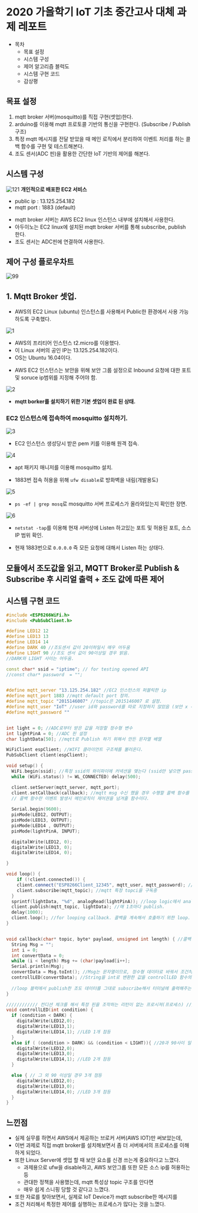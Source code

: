 # 2020 가을학기 IoT 기초 중간고사 대체 과제 레포트


- 목차
    - 목표 설정
    - 시스템 구성
    - 제어 알고리즘 블럭도
    - 시스템 구현 코드
    - 감상평

## 목표 설정

1. mqtt broker 서버(mosquitto)를 직접 구현(셋업)한다.
2. arduino를 이옹해 mqtt 프로토콜 기반의 통신을 구현한다. (Subscribe / Publish 구조)
3. 특정 mqtt 메시지를 전달 받았을 때 메인 로직에서 분리하여 이벤트 처리를 하는 콜백 함수를 구현 및 테스트해본다.
4. 조도 센서(ADC 핀)을 활용한 간단한 IoT 기반의 제어를 해본다.


## 시스템 구성

![121](images/10.png)
<strong>개인적으로 배포한 EC2 서비스</strong>

* public ip : 13.125.254.182
* mqtt port : 1883 (default)


- mqtt broker 서버는 AWS EC2 linux 인스턴스 내부에 설치해서 사용한다.
- 아두이노는 EC2 linux에 설치된 mqtt broker 서버를 통해 subscribe, publish 한다.
- 조도 센서는 ADC핀에 연결하여 사용한다.


## 제어 구성 플로우차트

![99](images/flow.png)

## 1. Mqtt Broker 셋업.

- AWS의 EC2 Linux (ubuntu) 인스턴스를 사용해서 Public한 환경에서 사용 가능하도록 구축했다.

![1](images/1.png)

- AWS의 프리티어 인스턴스 t2.micro를 이용했다.
- 이 Linux 서버의 공인 IP는 13.125.254.182이다.
- OS는 Ubuntu 16.04이다.

* AWS EC2 인스턴스는 보안을 위해 보안 그룹 설정으로 Inbound 요청에 대한 포트 및 soruce ip범위를 지정해 주어야 함.

![2](images/2.png)

- <strong>mqtt borker를 설치하기 위한 기본 셋업이 완료 된 상태.</strong>

### EC2 인스턴스에 접속하여 mosquitto 설치하기.

![3](images/3.png)

- EC2 인스턴스 생성당시 받은 pem 키를 이용해 원격 접속.

![4](images/4.png)

- apt 패키지 매니저를 이용해 mosquitto 설치.

- 1883번 접속 허용을 위해 `ufw disable`로 방화벽을 내림(개발용도)

![5](images/5.png)

- `ps -ef | grep mosq`로 mosquitto 서버 프로세스가 올라와있는지 확인한 장면.

![6](images/6.png)

- `netstat -tap`를 이용해 현재 서버상에 Listen 하고있는 포트 및 허용된 포트, 소스 IP 범위 확인.

- 현재 1883번으로 `0.0.0.0` 즉 모든 요청에 대해서 Listen 하는 상태다.

## 모듈에서 조도값을 읽고, MQTT Broker로 Publish & Subscribe 후 시리얼 출력  + 조도 값에 따른 제어
## 시스템 구현 코드

```cpp
#include <ESP8266WiFi.h>
#include <PubSubClient.h>

#define LED12 12
#define LED13 13
#define LED14 14
#define DARK 40 //조도센서 값이 20이하일시 매우 어두움
#define LIGHT 90 //조도 센서 값이 90이상일 경우 밝음.
//DARK와 LIGHT 사이는 어두움.

const char* ssid = "iptime"; // for testing opened API
//const char* password  = "";


#define mqtt_server "13.125.254.182" //EC2 인스턴스의 퍼블릭한 ip
#define mqtt_port 1883 //mqtt default port 정의.
#define mqtt_topic "2015146007" //topic은 2015146007 로 설정.
#define mqtt_user "IoT" //user id와 password를 따로 지정하지 않았음 (보안 x -> 개발용)
#define mqtt_password ""


int light = 0; //ADC로부터 받은 값을 저장할 정수형 변수
int lightPinA = 0; //ADC 핀 설정 
char lightData[50]; //mqtt로 Publish 하기 위해서 만든 문자열 배열  

WiFiClient espClient; //WIFI 클라이언트 구조체를 불러온다.
PubSubClient client(espClient);

void setup() {
  WiFi.begin(ssid); //특정 ssid의 와이파이에 커넥션을 맺는다 (ssid만 넣으면 password가 필요 없는 공개 AP에 접속.)
  while (WiFi.status() != WL_CONNECTED) delay(500);

  client.setServer(mqtt_server, mqtt_port);
  client.setCallback(callback); //mqtt msg 수신 했을 경우 수행할 콜백 함수를 정의한다.
  // 콜백 함수란 이벤트 발생시 메인로직이 제어권을 넘겨줄 함수이다.
  
  Serial.begin(9600);
  pinMode(LED12, OUTPUT);
  pinMode(LED13, OUTPUT);
  pinMode(LED14 , OUTPUT);
  pinMode(lightPinA, INPUT);

  digitalWrite(LED12, 0);
  digitalWrite(LED13, 0);
  digitalWrite(LED14, 0);

}

void loop() {
    if (!client.connected()) {
    client.connect("ESP8266Client_12345", mqtt_user, mqtt_password); //clinet id는 다른 유저와 겹치지만 않으면 되기 떄문에 임의로 정의했다.
    client.subscribe(mqtt_topic); //mqtt 특정 topci을 구독중
  }
  sprintf(lightData, "%d", analogRead(lightPinA)); //loop logic에서 analog read한 정수 값 을 lightdata라는 문자열에 저장  
  client.publish(mqtt_topic, lightData); //매 1초마다 publish.
  delay(1000);
  client.loop(); //for looping callback. 콜백을 계속해서 호출하기 위한 loop. -> 한번만 loop 호출되면 될 것 같은데.. 
}


void callback(char* topic, byte* payload, unsigned int length) { //콜백 함수. 이벤트가 발생했을 때 처리하는 부분 
  String Msg = "";
  int i = 0;
  int convertData = 0;
  while (i < length) Msg += (char)payload[i++];
  Serial.println(Msg);
  convertData = Msg.toInt(); //Msg는 문자열이므로, 정수형 데이터로 바꿔서 조건처리 하기 위한 용도. 
  controllLED(convertData); //String을 int로 변환한 값을 controllLED 함수의 인자로 전
  
  //loop 블럭에서 publish한 조도 데이터를 그대로 subscribe해서 터미널에 출력해주는 콜백 함
}

//////////// 컨디션 체크를 해서 특정 핀을 조작하는 리턴이 없는 프로시져(프로세스) //////////////////
void controllLED(int condition) {
  if (condition < DARK) {
    digitalWrite(LED12,0);
    digitalWrite(LED13,1);
    digitalWrite(LED14,1); //LED 1개 점등
  }
  else if ( (condition > DARK) && (condition < LIGHT)){ //20과 90사이 일 경우 2개 점등   
    digitalWrite(LED12,0);
    digitalWrite(LED13,0);
    digitalWrite(LED14,1); //LED 2개 점등
  }

  else { // 그 외 90 이상일 경우 3개 점등 
    digitalWrite(LED12,0);
    digitalWrite(LED13,0);
    digitalWrite(LED14,0); //LED 3개 점등
  }
}
```

## 느낀점

- 실제 실무를 하면서 AWS에서 제공하는 브로커 서버(AWS IOT)만 써보았는데,
- 이번 과제로 직접 mqtt broker를 설치해보면서 좀 더 서버에서의 프로세스를 이해하게 되었다.
- 또한 Linux Server에 셋업 할 때 보안 요소를 신경 쓰는게 중요하다고 느꼈다.
    - 과제용으로 ufw을 disable하고, AWS 보안그룹 또한 모든 소스 ip를 허용하는 등
    - 관대한 정책을 사용했는데, mqtt 특성상 topic 구조를 안다면
    - 매우 쉽게 스니핑 당할 것 같다고 느꼈다.
- 또한 자료를 찾아보면서, 실제로 IoT Device가 mqtt subscribe한 메시지를
- 조건 처리해서 특정한 제어를 실행하는 프로세스가 많다는 것을 느꼈다.

